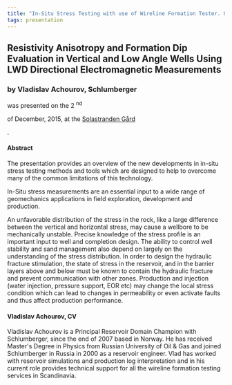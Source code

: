 ```yaml
---
title: "In-Situ Stress Testing with use of Wireline Formation Tester. Update on the Latest Developments (Vladislav Achourov, Schlumberger)"
tags: presentation 
---
```



		
<h2>
Resistivity Anisotropy and Formation Dip Evaluation in Vertical and Low Angle Wells Using LWD Directional Electromagnetic Measurements
</h2>

 



		
<h3>
by Vladislav Achourov, Schlumberger
</h3>

 



 
<p>
was presented on the 2
<sup>
nd
</sup>

 of December, 2015, at the 
<a href="http://www.solastrandengaard.no">
Solastranden Gård
</a>

.
</p>

	

 
<h4>
Abstract
</h4>



      
<p>
The presentation provides an overview of the new developments in in-situ stress testing methods and tools which are designed to help to overcome many of the common limitations of this technology.
</p>

<p>


In-Situ stress measurements are an essential input to a wide range of geomechanics applications in field exploration, development and production.
</p>

<p>


An unfavorable distribution of the stress in the rock, like a large difference between the vertical and horizontal stress, may cause a wellbore to be mechanically unstable. Precise knowledge of the stress profile is an important input to well and completion design. The ability to control well stability and sand management also depend on largely on the understanding of the stress distribution. In order to design the hydraulic fracture stimulation, the state of stress in the reservoir, and in the barrier layers above and below must be known to contain the hydraulic fracture and prevent communication with other zones. Production and injection (water injection, pressure support, EOR etc) may change the local stress condition which can lead to changes in permeability or even activate faults and thus affect production performance.

</p>





<h4>
Vladislav Achourov, CV
</h4>





      
<p>
Vladislav Achourov is a Principal Reservoir Domain Champion with Schlumberger, since the end of 2007 based in Norway. He has received Master's Degree in Physics from Russian University of Oil & Gas and joined Schlumberger in Russia in 2000 as a reservoir engineer. Vlad has worked with reservoir simulations and production log interpretation and in his current role provides technical support for all the wireline formation testing services in Scandinavia.
</p>



	

